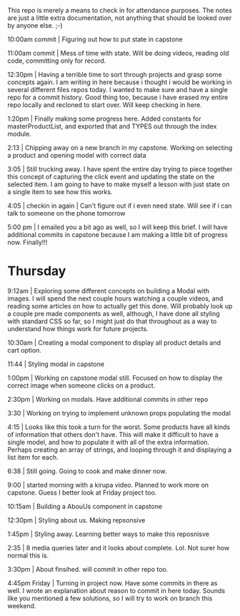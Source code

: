 This repo is merely a means to check in for attendance purposes. The notes are just a little extra documentation, not anything that should be looked over by anyone else. ;-)

10:00am commit | Figuring out how to put state in capstone

11:00am commit | Mess of time with state. Will be doing videos, reading old code, committing only for record.

12:30pm | Having a terrible time to sort through projects and grasp some concepts again. I am writing in here because i thought i would be working in several different files repos today. I wanted to make sure and have a single repo for a commit history. Good thing too, because i have erased my entire repo locally and recloned to start over. Will keep checking in here.


1:20pm | Finally making some progress here. Added constants for masterProductList, and exported that and TYPES out through the index module.

2:13 | Chipping away on a new branch in my capstone. Working on selecting a product and opening model with correct data

3:05 | Still trucking away. I have spent the entire day trying to piece together this concept of capturing the click event and updating the state on the selected item. I am going to have to make myself a lesson with just state on a single item to see how this works.

4:05 |  checkin in again | Can't figure out if i even need state. Will see if i can talk to someone on the phone tomorrow

5:00 pm | I emailed you a bit ago as well, so I will keep this brief. I will have additional commits in capstone because I am making a little bit of progress now. Finally!!!


# Thursday

9:12am | Exploring some different concepts on building a Modal with images. I will spend the next couple hours watching a couple videos, and reading some articles on how to actually get this done. Will probably look up a couple pre made components as well, although, I have done all styling with standard CSS so far, so I might just do that throughout as a way to understand how things work for future projects.

10:30am | Creating a modal component to display all product details and cart option.

11:44 | Styling modal in capstone

1:00pm | Working on capstone modal still. Focused on how to display the correct image when someone clicks on a product.

2:30pm | Working on modals. Have additional commits in other repo

3:30 | Working on trying to implement unknown props populating the modal

4:15 | Looks like this took a turn for the worst. Some products have all kinds of information that others don't have. This will make it difficult to have a single model, and how to populate it with all of the extra information. Perhaps creating an array of strings, and looping through it and displaying a list item for each.

6:38 | Still going. Going to cook and make dinner now.    


9:00 | started morning with a kirupa video. Planned to work more on capstone. Guess I better look at Friday project too.  

10:15am | Building a AbouUs component in capstone

12:30pm | Styling about us. Making repsonsive

1:45pm | Styling away. Learning better ways to make this reposnisve

2:35 | 8 media queries later and it looks about complete. Lol. Not surer how normal this is.


3:30pm | About finsihed. will commit in other repo too.

4:45pm Friday | Turning in project now. Have some commits in there as well. I wrote an explanation about reason to commit in here today. Sounds like you mentioned a few solutions, so I will try to work on branch this weekend. 